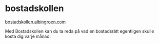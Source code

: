 # bostadskollen

[bostadskollen.albingroen.com](https://bostadskollen.albingroen.com)

Med Bostadskollen kan du ta reda på vad en bostadsrätt egentligen skulle kosta dig varje månad.
